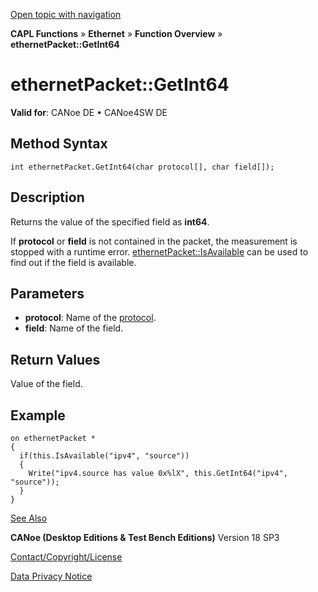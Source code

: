 [Open topic with navigation](../../../../../CANoeDEFamily.htm#Topics/CAPLFunctions/IP/Methods/CAPLfunctionGetInt64.md)

**CAPL Functions** » **Ethernet** » **Function Overview** » **ethernetPacket::GetInt64**

# ethernetPacket::GetInt64

**Valid for**: CANoe DE • CANoe4SW DE

## Method Syntax

```plaintext
int ethernetPacket.GetInt64(char protocol[], char field[]);
```

## Description

Returns the value of the specified field as **int64**.

If **protocol** or **field** is not contained in the packet, the measurement is stopped with a runtime error. [ethernetPacket::IsAvailable](CAPLfunctionIsAvailable.md) can be used to find out if the field is available.

## Parameters

- **protocol**: Name of the [protocol](../../../CANoeCANalyzer/Ethernet/Protocols/Protocol.md).
- **field**: Name of the field.

## Return Values

Value of the field.

## Example

```plaintext
on ethernetPacket *
{
  if(this.IsAvailable("ipv4", "source"))
  {
    Write("ipv4.source has value 0x%lX", this.GetInt64("ipv4", "source"));
  }
}
```

[See Also](javascript:void(0);)

**CANoe (Desktop Editions & Test Bench Editions)** Version 18 SP3

[Contact/Copyright/License](../../../Shared/ContactCopyrightLicense.md)

[Data Privacy Notice](https://www.vector.com/int/en/company/get-info/privacy-policy/)
